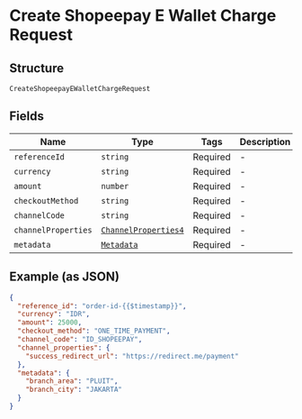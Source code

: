 
# Create Shopeepay E Wallet Charge Request

## Structure

`CreateShopeepayEWalletChargeRequest`

## Fields

| Name | Type | Tags | Description |
|  --- | --- | --- | --- |
| `referenceId` | `string` | Required | - |
| `currency` | `string` | Required | - |
| `amount` | `number` | Required | - |
| `checkoutMethod` | `string` | Required | - |
| `channelCode` | `string` | Required | - |
| `channelProperties` | [`ChannelProperties4`](/doc/models/channel-properties-4.md) | Required | - |
| `metadata` | [`Metadata`](/doc/models/metadata.md) | Required | - |

## Example (as JSON)

```json
{
  "reference_id": "order-id-{{$timestamp}}",
  "currency": "IDR",
  "amount": 25000,
  "checkout_method": "ONE_TIME_PAYMENT",
  "channel_code": "ID_SHOPEEPAY",
  "channel_properties": {
    "success_redirect_url": "https://redirect.me/payment"
  },
  "metadata": {
    "branch_area": "PLUIT",
    "branch_city": "JAKARTA"
  }
}
```

